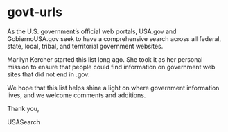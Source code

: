 govt-urls
=========

As the U.S. government’s official web portals, USA.gov and GobiernoUSA.gov seek to have a comprehensive search across all federal, state, local, tribal, and territorial government websites. 

Marilyn Kercher started this list long ago. She took it as her personal mission to ensure that people could find information on government web sites that did not end in .gov. 

We hope that this list helps shine a light on where government information lives, and we welcome comments and additions.

Thank you,

USASearch
